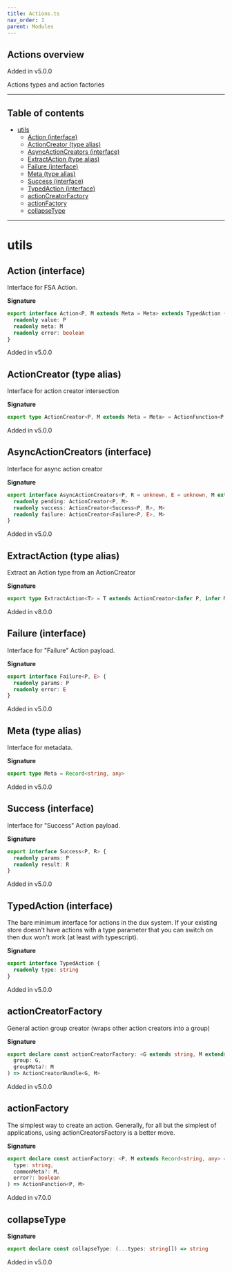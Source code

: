 ```yaml
---
title: Actions.ts
nav_order: 1
parent: Modules
---
```


## Actions overview

Added in v5.0.0

Actions types and action factories

---

<h2 class="text-delta">Table of contents</h2>

- [utils](#utils)
  - [Action (interface)](#action-interface)
  - [ActionCreator (type alias)](#actioncreator-type-alias)
  - [AsyncActionCreators (interface)](#asyncactioncreators-interface)
  - [ExtractAction (type alias)](#extractaction-type-alias)
  - [Failure (interface)](#failure-interface)
  - [Meta (type alias)](#meta-type-alias)
  - [Success (interface)](#success-interface)
  - [TypedAction (interface)](#typedaction-interface)
  - [actionCreatorFactory](#actioncreatorfactory)
  - [actionFactory](#actionfactory)
  - [collapseType](#collapsetype)

---

# utils

## Action (interface)

Interface for FSA Action.

**Signature**

```ts
export interface Action<P, M extends Meta = Meta> extends TypedAction {
  readonly value: P
  readonly meta: M
  readonly error: boolean
}
```

Added in v5.0.0

## ActionCreator (type alias)

Interface for action creator intersection

**Signature**

```ts
export type ActionCreator<P, M extends Meta = Meta> = ActionFunction<P, M> & ActionMatcher<P, M> & ActionTag
```

Added in v5.0.0

## AsyncActionCreators (interface)

Interface for async action creator

**Signature**

```ts
export interface AsyncActionCreators<P, R = unknown, E = unknown, M extends Meta = Meta> {
  readonly pending: ActionCreator<P, M>
  readonly success: ActionCreator<Success<P, R>, M>
  readonly failure: ActionCreator<Failure<P, E>, M>
}
```

Added in v5.0.0

## ExtractAction (type alias)

Extract an Action type from an ActionCreator

**Signature**

```ts
export type ExtractAction<T> = T extends ActionCreator<infer P, infer M>[] ? Action<P, M> : Action<unknown, Meta>
```

Added in v8.0.0

## Failure (interface)

Interface for "Failure" Action payload.

**Signature**

```ts
export interface Failure<P, E> {
  readonly params: P
  readonly error: E
}
```

Added in v5.0.0

## Meta (type alias)

Interface for metadata.

**Signature**

```ts
export type Meta = Record<string, any>
```

Added in v5.0.0

## Success (interface)

Interface for "Success" Action payload.

**Signature**

```ts
export interface Success<P, R> {
  readonly params: P
  readonly result: R
}
```

Added in v5.0.0

## TypedAction (interface)

The bare minimum interface for actions in the dux system.
If your existing store doesn't have actions with a type parameter
that you can switch on then dux won't work (at least with typescript).

**Signature**

```ts
export interface TypedAction {
  readonly type: string
}
```

Added in v5.0.0

## actionCreatorFactory

General action group creator (wraps other action creators into a group)

**Signature**

```ts
export declare const actionCreatorFactory: <G extends string, M extends Record<string, any> = Record<string, any>>(
  group: G,
  groupMeta?: M
) => ActionCreatorBundle<G, M>
```

Added in v5.0.0

## actionFactory

The simplest way to create an action.
Generally, for all but the simplest of applications, using
actionCreatorsFactory is a better move.

**Signature**

```ts
export declare const actionFactory: <P, M extends Record<string, any> = Record<string, any>>(
  type: string,
  commonMeta?: M,
  error?: boolean
) => ActionFunction<P, M>
```

Added in v7.0.0

## collapseType

**Signature**

```ts
export declare const collapseType: (...types: string[]) => string
```

Added in v5.0.0
